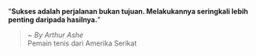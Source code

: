 "**Sukses adalah perjalanan bukan tujuan. Melakukannya seringkali lebih penting daripada hasilnya.**"

> ~ _By Arthur Ashe_  
Pemain tenis dari Amerika Serikat
